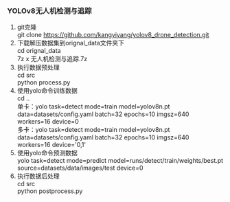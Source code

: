 ### YOLOv8无人机检测与追踪

1. git克隆  
git clone https://github.com/kangyiyang/yolov8_drone_detection.git
2. 下载解压数据集到orignal_data文件夹下  
cd orignal_data  
7z x 无人机检测与追踪.7z
3. 执行数据预处理  
cd src  
python process.py
4. 使用yolo命令训练数据  
cd ..  
单卡：yolo task=detect mode=train model=yolov8n.pt data=datasets/config.yaml batch=32 epochs=10 imgsz=640 workers=16 device=0  
多卡：yolo task=detect mode=train model=yolov8n.pt data=datasets/config.yaml batch=32 epochs=10 imgsz=640 workers=16 device=\'0,1\'
5. 使用yolo命令预测数据  
yolo task=detect mode=predict model=runs/detect/train/weights/best.pt source=datasets/data/images/test device=0
6. 执行数据后处理  
cd src  
python postprocess.py


